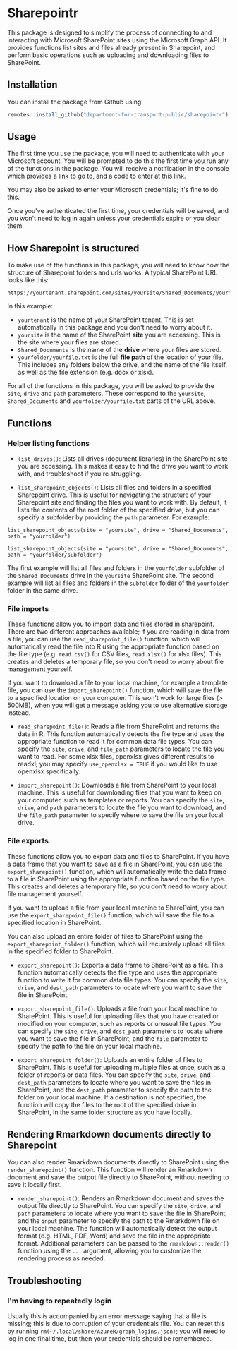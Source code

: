 # Sharepointr

This package is designed to simplify the process of connecting to and interacting with Microsoft SharePoint sites using the Microsoft Graph API. It provides functions list sites and files already present in Sharepoint, and perform basic operations such as uploading and downloading files to SharePoint.

## Installation

You can install the package from Github using:

```R
remotes::install_github("department-for-transport-public/sharepointr")
```

## Usage

The first time you use the package, you will need to authenticate with your Microsoft account. You will be prompted to do this the first time you run any of the functions in the package. You will receive a notification in the console which provides a link to go to, and a code to enter at this link.

You may also be asked to enter your Microsoft credentials; it's fine to do this.

Once you've authenticated the first time, your credentials will be saved, and you won't need to log in again unless your credentials expire or you clear them.

## How Sharepoint is structured

To make use of the functions in this package, you will need to know how the structure of Sharepoint folders and urls works. A typical SharePoint URL looks like this:

```
https://yourtenant.sharepoint.com/sites/yoursite/Shared_Documents/yourfolder/yourfile.txt
```

In this example:

* `yourtenant` is the name of your SharePoint tenant. This is set automatically in this package and you don't need to worry about it.
* `yoursite` is the name of the SharePoint **site** you are accessing. This is the site where your files are stored.
* `Shared_Documents` is the name of the **drive** where your files are stored.
* `yourfolder/yourfile.txt` is the full **file path** of the location of your file. This includes any folders below the drive, and the name of the file itself, as well as the file extension (e.g. docx or xlsx).

For all of the functions in this package, you will be asked to provide the `site`, `drive` and `path` parameters. These correspond to the `yoursite`, `Shared_Documents` and `yourfolder/yourfile.txt` parts of the URL above.

## Functions

### Helper listing functions

* `list_drives()`: Lists all drives (document libraries) in the SharePoint site you are accessing. This makes it easy to find the drive you want to work with, and troubleshoot if you're struggling.

* `list_sharepoint_objects()`: Lists all files and folders in a specified Sharepoint drive. This is useful for navigating the structure of your Sharepoint site and finding the files you want to work with. By default, it lists the contents of the root folder of the specified drive, but you can specify a subfolder by providing the `path` parameter. For example:

```
list_sharepoint_objects(site = "yoursite", drive = "Shared_Documents", path = "yourfolder")

list_sharepoint_objects(site = "yoursite", drive = "Shared_Documents", path = "yourfolder/subfolder")

```

The first example will list all files and folders in the `yourfolder` subfolder of the `Shared_Documents` drive in the `yoursite` SharePoint site. The second example will list all files and folders in the `subfolder` folder of the `yourfolder` folder in the same drive.

### File imports

These functions allow you to import data and files stored in sharepoint. There are two different approaches available; if you are reading in data from a file, you can use the `read_sharepoint_file()` function, which will automatically read the file into R using the appropriate function based on the file type (e.g. `read.csv()` for CSV files, `read.xlsx()` for xlsx files). This creates and deletes a temporary file, so you don't need to worry about file management yourself.

If you want to download a file to your local machine, for example a template file, you can use the `import_sharepoint()` function, which will save the file to a specified location on your computer. This won't work for large files (> 500MB), when you will get a message asking you to use alternative storage instead.

* `read_sharepoint_file()`: Reads a file from SharePoint and returns the data in R. This function automatically detects the file type and uses the appropriate function to read it for common data file types. You can specify the `site`, `drive`, and `file_path` parameters to locate the file you want to read. For some xlsx files, openxlsx gives different results to readxl; you may specify `use_openxlsx = TRUE` if you would like to use openxlsx specifically.

* `import_sharepoint()`: Downloads a file from SharePoint to your local machine. This is useful for downloading files that you want to keep on your computer, such as templates or reports. You can specify the `site`, `drive`, and `path` parameters to locate the file you want to download, and the `file_path` parameter to specify where to save the file on your local drive.

### File exports

These functions allow you to export data and files to SharePoint. If you have a data frame that you want to save as a file in SharePoint, you can use the `export_sharepoint()` function, which will automatically write the data frame to a file in SharePoint using the appropriate function based on the file type. This creates and deletes a temporary file, so you don't need to worry about file management yourself.

If you want to upload a file from your local machine to SharePoint, you can use the `export_sharepoint_file()` function, which will save the file to a specified location in SharePoint.

You can also upload an entire folder of files to SharePoint using the `export_sharepoint_folder()` function, which will recursively upload all files in the specified folder to SharePoint.

* `export_sharepoint()`: Exports a data frame to SharePoint as a file. This function automatically detects the file type and uses the appropriate function to write it for common data file types. You can specify the `site`, `drive`, and `dest_path` parameters to locate where you want to save the file in SharePoint.

* `export_sharepoint_file()`: Uploads a file from your local machine to SharePoint. This is useful for uploading files that you have created or modified on your computer, such as reports or unusual file types. You can specify the `site`, `drive`, and `dest_path` parameters to locate where you want to save the file in SharePoint, and the `file` parameter to specify the path to the file on your local machine.

* `export_sharepoint_folder()`: Uploads an entire folder of files to SharePoint. This is useful for uploading multiple files at once, such as a folder of reports or data files. You can specify the `site`, `drive`, and `dest_path` parameters to locate where you want to save the files in SharePoint, and the `dest_path` parameter to specify the path to the folder on your local machine. If a destination is not specified, the function will copy the files to the root of the specified drive in SharePoint, in the same folder structure as you have locally.

## Rendering Rmarkdown documents directly to Sharepoint

You can also render Rmarkdown documents directly to SharePoint using the `render_sharepoint()` function. This function will render an Rmarkdown document and save the output file directly to SharePoint, without needing to save it locally first.

* `render_sharepoint()`: Renders an Rmarkdown document and saves the output file directly to SharePoint. You can specify the `site`, `drive`, and `path` parameters to locate where you want to save the file in SharePoint, and the `input` parameter to specify the path to the Rmarkdown file on your local machine. The function will automatically detect the output format (e.g. HTML, PDF, Word) and save the file in the appropriate format. Additional parameters can be passed to the `rmarkdown::render()` function using the `...` argument, allowing you to customize the rendering process as needed.

## Troubleshooting

### I'm having to repeatedly login

Usually this is accompanied by an error message saying that a file is missing; this is due to corruption of your credentials file. You can reset this by running `rm(~/.local/share/AzureR/graph_logins.json)`; you will need to log in one final time, but then your credentials should be remembered.
